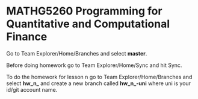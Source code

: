 # MATHG5260 Programming for Quantitative and Computational Finance

Go to Team Explorer/Home/Branches and select **master**. 

Before doing homework go to Team Explorer/Home/Sync and hit Sync.

To do the homework for lesson n go to Team Explorer/Home/Branches and select **hw_n_**
and create a new branch called **hw_n_-uni** where uni is your id/git account name.